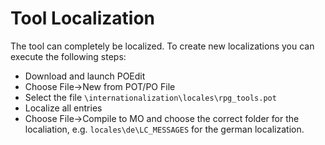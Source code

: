 # Tool Localization

The tool can completely be localized. To create new localizations you can execute the following steps:

- Download and launch POEdit
- Choose File->New from POT/PO File
- Select the file `\internationalization\locales\rpg_tools.pot`
- Localize all entries
- Choose File->Compile to MO and choose the correct folder for the localiation, e.g. `locales\de\LC_MESSAGES` for the german localization.

